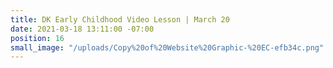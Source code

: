 ```yaml
---
title: DK Early Childhood Video Lesson | March 20
date: 2021-03-18 13:11:00 -07:00
position: 16
small_image: "/uploads/Copy%20of%20Website%20Graphic-%20EC-efb34c.png"
---
```


